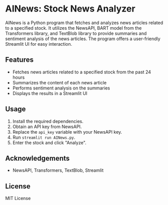 # AINews: Stock News Analyzer

AINews is a Python program that fetches and analyzes news articles related to a specified stock. It utilizes the NewsAPI, BART model from the Transformers library, and TextBlob library to provide summaries and sentiment analysis of the news articles. The program offers a user-friendly Streamlit UI for easy interaction.

## Features

- Fetches news articles related to a specified stock from the past 24 hours
- Summarizes the content of each news article
- Performs sentiment analysis on the summaries
- Displays the results in a Streamlit UI


## Usage

1. Install the required dependencies.
2. Obtain an API key from NewsAPI.
3. Replace the `api_key` variable with your NewsAPI key.
4. Run `streamlit run AINews.py`.
5. Enter the stock and click "Analyze".

## Acknowledgements

- NewsAPI, Transformers, TextBlob, Streamlit

## License

MIT License
